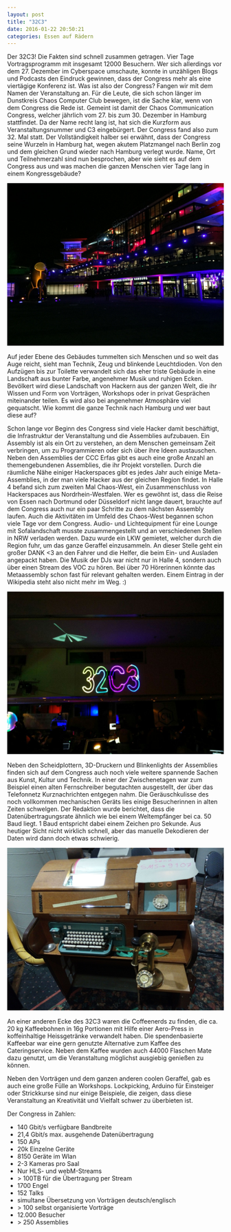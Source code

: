 ```yaml
---
layout: post
title: "32C3"
date: 2016-01-22 20:50:21
categories: Essen auf Rädern
---
```


Der 32C3! Die Fakten sind schnell zusammen getragen. Vier Tage Vortragsprogramm mit insgesamt 12000 Besuchern. Wer sich allerdings vor dem 27. Dezember im Cyberspace umschaute, konnte in unzähligen Blogs und Podcasts den Eindruck gewinnen, dass der Congress mehr als eine viertägige Konferenz ist. Was ist also der Congress? Fangen wir mit dem Namen der Veranstaltung an. Für die Leute, die sich schon länger im Dunstkreis Chaos Computer Club bewegen, ist die Sache klar, wenn von dem Congress die Rede ist. Gemeint ist damit der Chaos Communication Congress, welcher jährlich vom 27. bis zum 30. Dezember in Hamburg stattfindet. Da der Name recht lang ist, hat sich die Kurzform aus Veranstaltungsnummer und C3 eingebürgert. Der Congress fand also zum 32. Mal statt. Der Vollständigkeit halber sei erwähnt, dass der Congress seine Wurzeln in Hamburg hat, wegen akutem Platzmangel nach Berlin zog und dem gleichen Grund wieder nach Hamburg verlegt wurde. Name, Ort und Teilnehmerzahl sind nun besprochen, aber wie sieht es auf dem Congress aus und was machen die ganzen Menschen vier Tage lang in einem Kongressgebäude?

![Quelle: Chaospott](/media/2016-01-22/32c3_00.jpg)

Auf jeder Ebene des Gebäudes tummelten sich Menschen und so weit das Auge reicht, sieht man Technik, Zeug und blinkende Leuchtdioden. Von den Aufzügen bis zur Toilette verwandelt sich das eher triste Gebäude in eine Landschaft aus bunter Farbe, angenehmer Musik und ruhigen Ecken. Bevölkert wird diese Landschaft von Hackern aus der ganzen Welt, die ihr Wissen und Form von Vorträgen, Workshops oder in privat Gesprächen miteinander teilen. Es wird also bei angenehmer Atmosphäre viel gequatscht. Wie kommt die ganze Technik nach Hamburg und wer baut diese auf?


Schon lange vor Beginn des Congress sind viele Hacker damit beschäftigt, die Infrastruktur der Veranstaltung und die Assemblies aufzubauen. Ein Assembly ist als ein Ort zu verstehen, an dem Menschen gemeinsam Zeit verbringen, um zu Programmieren oder sich über ihre Ideen austauschen. Neben den Assemblies der CCC Erfas gibt es auch eine große Anzahl an themengebundenen Assemblies, die ihr Projekt vorstellen. Durch die räumliche Nähe einiger Hackerspaces gibt es jedes Jahr auch einige Meta-Assemblies, in der man viele Hacker aus der gleichen Region findet. In Halle 4 befand sich zum zweiten Mal Chaos-West, ein Zusammenschluss von Hackerspaces aus Nordrhein-Westfalen. Wer es gewöhnt ist, dass die Reise von Essen nach Dortmund oder Düsseldorf nicht lange dauert, brauchte auf dem Congress auch nur ein paar Schritte zu dem nächsten Assembly laufen. Auch die Aktivitäten im Umfeld des Chaos-West begannen schon viele Tage vor dem Congress. Audio- und Lichtequipment für eine Lounge mit Sofalandschaft musste zusammengestellt und an verschiedenen Stellen in NRW verladen werden. Dazu wurde ein LKW gemietet, welcher durch die Region fuhr, um das ganze Geraffel einzusammeln. An dieser Stelle geht ein großer DANK <3 an den Fahrer und die Helfer, die beim Ein- und Ausladen angepackt haben. Die Musik der DJs war nicht nur in Halle 4, sondern auch über einen Stream des VOC zu hören. Bei über 70 Hörerinnen könnte das Metaassembly schon fast für relevant gehalten werden. Einem Eintrag in der Wikipedia steht also nicht mehr im Weg. :)

![Quelle: Chaospott](/media/2016-01-22/32c3_01.jpg)

Neben den Scheidplottern, 3D-Druckern und Blinkenlights der Assemblies finden sich auf dem Congress auch noch viele weitere spannende Sachen aus Kunst, Kultur und Technik. In einer der Zwischenetagen war zum Beispiel einen alten Fernschreiber begutachten ausgestellt, der  über das Telefonnetz Kurznachrichten entgegen nahm. Die Geräuschkulisse des noch vollkommen mechanischen Geräts lies einige Besucherinnen in alten Zeiten schwelgen. Der Redaktion wurde berichtet, dass die Datenübertragungsrate ähnlich wie bei einem Weltempfänger bei ca. 50 Baud liegt. 1 Baud entspricht dabei einem Zeichen pro Sekunde. Aus heutiger Sicht nicht wirklich schnell, aber das manuelle Dekodieren der Daten wird dann doch etwas schwierig.

![Quelle: Hong Phuc](/media/2016-01-22/32c3_02.jpg)

An einer anderen Ecke des 32C3 waren die Coffeenerds zu finden, die ca. 20 kg Kaffeebohnen in 16g Portionen mit Hilfe einer Aero-Press in koffeinhaltige Heissgetränke verwandelt haben. Die spendenbasierte Kaffeebar war eine gern genutzte Alternative zum Kaffee des Cateringservice. Neben dem Kaffee wurden auch 44000 Flaschen Mate dazu genutzt, um die Veranstaltung möglichst ausgiebig genießen zu können.

Neben den Vorträgen und dem ganzen anderen coolen Geraffel, gab es auch eine große Fülle an Workshops. Lockpicking, Arduino für Einsteiger oder Strickkurse sind nur einige Beispiele, die zeigen, dass diese Veranstaltung an Kreativität und Vielfalt schwer zu überbieten ist.

Der Congress in Zahlen:

* 140 Gbit/s verfügbare Bandbreite 
* 21,4 Gbit/s max. ausgehende Datenübertragung 
* 150 APs
* 20k Einzelne Geräte
* 8150 Geräte im Wlan
* 2-3 Kameras pro Saal
* Nur HLS- und webM-Streams
* \> 100TB für die Übertragung per Stream
* 1700 Engel
* 152 Talks
* simultane Übersetzung von Vorträgen deutsch/englisch
* \> 100 selbst organisierte Vorträge
* 12.000 Besucher
* \> 250 Assemblies
